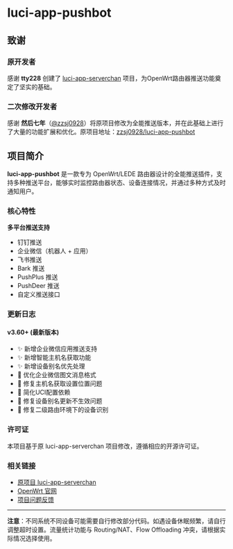 # luci-app-pushbot


## 致谢

### 原开发者
感谢 **tty228** 创建了 [luci-app-serverchan](https://github.com/tty228/luci-app-serverchan) 项目，为OpenWrt路由器推送功能奠定了坚实的基础。

### 二次修改开发者
感谢 **然后七年**（[@zzsj0928](https://github.com/zzsj0928)）将原项目修改为全能推送版本，并在此基础上进行了大量的功能扩展和优化。原项目地址：[zzsj0928/luci-app-pushbot](https://github.com/zzsj0928/luci-app-pushbot)

## 项目简介

**luci-app-pushbot** 是一款专为 OpenWrt/LEDE 路由器设计的全能推送插件，支持多种推送平台，能够实时监控路由器状态、设备连接情况，并通过多种方式及时通知用户。

### 核心特性

**多平台推送支持**
- 钉钉推送
- 企业微信（机器人 + 应用）
- 飞书推送
- Bark 推送
- PushPlus 推送
- PushDeer 推送
- 自定义推送接口


### 更新日志

#### v3.60+ (最新版本)
- ✨ 新增企业微信应用推送支持
- ✨ 新增智能主机名获取功能
- ✨ 新增设备别名优先处理
- 🔧 优化企业微信图文消息格式
- 🔧 修复主机名获取设置位置问题
- 🔧 简化UCI配置依赖
- 🐛 修复设备别名更新不生效问题
- 🐛 修复二级路由环境下的设备识别


### 许可证

本项目基于原 luci-app-serverchan 项目修改，遵循相应的开源许可证。

### 相关链接

- [原项目 luci-app-serverchan](https://github.com/tty228/luci-app-serverchan)
- [OpenWrt 官网](https://openwrt.org/)
- [项目问题反馈](https://github.com/Look-UI/luci-app-pushbot/issues)

---

**注意**：不同系统不同设备可能需要自行修改部分代码。如遇设备休眠频繁，请自行调整超时设置。流量统计功能与 Routing/NAT、Flow Offloading 冲突，请根据实际情况选择使用。